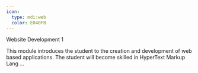 ```yaml
---
icon:
  type: mdi:web
  color: E040FB
---
```

Website Development 1

This module introduces the student to the creation and development of web based applications. The student will become skilled in HyperText Markup Lang ... 
